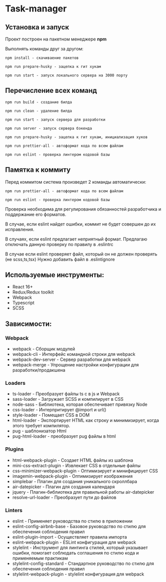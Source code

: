 # Task-manager

## Установка и запуск

Проект построен на пакетном менеджере **npm**

Выполнять команды друг за другом:

```
npm install - скачиваение пакетов
```

```
npm run prepare-husky - зацепка к гит хукам
```

```
npm run start - запуск локального сервера на 3000 порту
```

## Перечисление всех команд

```
npm run build - создание билда
```

```
npm run clean - удаление билда
```

```
npm run start - запуск сервера для разработки
```

```
npm run server - запуск сервера бэкенда
```

```
npm run prepare-husky - зацепка к гит хукам, инициализация хуков
```

```
npm run prettier-all - автоформат кода по всем файлам
```

```
npm run eslint - проверка линтером кодовой базы
```

## Памятка к коммиту

Перед коммитом система произведет 2 команды автоматически:

```
npm run prettier-all - автоформат кода по всем файлам
```

```
npm run eslint - проверка линтером кодовой базы
```

Проверка необходима для регулирования обязанностей разработчика и поддержание его форматов.

В случае, если eslint найдет ошибки, коммит не будет совершен до их исправления.

В случаях, если eslint предлагает неприятный формат. Предлагаю отключать данную проверку по правилу в .eslintrc

В случае если eslint проверяет файл, который он не должен проверять (не scss,ts,tsx) Нужно добавить файл в .eslintignore
## Используемые инструменты:

- React 16+
- Redux/Redux toolkit
- Webpack
- Typescript
- SCSS

## Зависимости:

### Webpack

- webpack - Сборщик модулей
- webpack-cli - Интерфейс командной строки для webpack
- webpack-dev-server - Сервер разработки для webpack
- webpack-merge - Упрощение настройки конфигурации для разработки/продакшена

### Loaders

- ts-loader - Преобразует файлы ts с в js и Webpack
- sass-loader - Загружает SCSS и компилирует в CSS
- node-sass - Библиотека, которая обеспечивает привязку Node
- css-loader - Интерпритирует @import и url()
- style-loader - Помещает CSS в DOM
- html-loader - Экспортирует HTML как строку и минимизирует, когда этого требует компилятор.
- pug - шаблонизатор Html
- pug-html-loader - преобразует pug файлы в html

### Plugins

- html-webpack-plugin - Создает HTML файлы из шаблона
- mini-css-extract-plugin - Извлекает CSS в отдельные файлы
- css-minimizer-webpack-plugin - Оптимизирует и минифицирует CSS
- imagemin-webpack-plugin - Оптимизирует изображения
- simplebar - Плагин для создания уникального скроллбара
- air-datepicker - Плагин для создания календаря
- jquery - Плагин-библиотека для правильной работы air-datepicker
- resolve-url-loader - Преобразует пути до файлов

### Linters

- eslint - Применяет руководства по стилю в приложении
- eslint-config-airbnb-base - Базовое руководство по стилю для обеспечения соблюдения правил
- eslint-plugin-import - Осуществляет правила импорта
- eslint-webpack-plugin - ESLint конфигурация для webpack
- stylelint - Инструмент для линтинга стилей, который указывает ошибки, помогает соблюдать соглашения по стилю кода и
  применяемым практикам
- stylelint-config-standard - Стандартное руководство по стилю для обеспечения соблюдения правил
- stylelint-webpack-plugin - stylelint конфигурация для webpack
